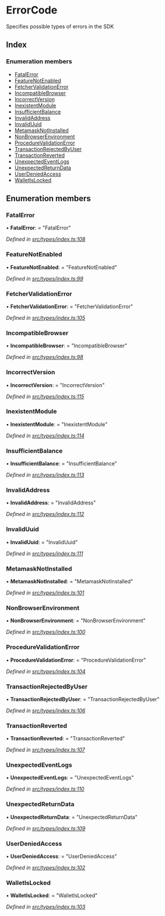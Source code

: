 # ErrorCode

Specifies possible types of errors in the SDK

## Index

### Enumeration members

* [FatalError]()
* [FeatureNotEnabled]()
* [FetcherValidationError]()
* [IncompatibleBrowser]()
* [IncorrectVersion]()
* [InexistentModule]()
* [InsufficientBalance]()
* [InvalidAddress]()
* [InvalidUuid]()
* [MetamaskNotInstalled]()
* [NonBrowserEnvironment]()
* [ProcedureValidationError]()
* [TransactionRejectedByUser]()
* [TransactionReverted]()
* [UnexpectedEventLogs]()
* [UnexpectedReturnData]()
* [UserDeniedAccess]()
* [WalletIsLocked]()

## Enumeration members

### FatalError

• **FatalError**: = "FatalError"

_Defined in_ [_src/types/index.ts:108_](https://github.com/PolymathNetwork/polymath-sdk/blob/550676f/src/types/index.ts#L108)

### FeatureNotEnabled

• **FeatureNotEnabled**: = "FeatureNotEnabled"

_Defined in_ [_src/types/index.ts:99_](https://github.com/PolymathNetwork/polymath-sdk/blob/550676f/src/types/index.ts#L99)

### FetcherValidationError

• **FetcherValidationError**: = "FetcherValidationError"

_Defined in_ [_src/types/index.ts:105_](https://github.com/PolymathNetwork/polymath-sdk/blob/550676f/src/types/index.ts#L105)

### IncompatibleBrowser

• **IncompatibleBrowser**: = "IncompatibleBrowser"

_Defined in_ [_src/types/index.ts:98_](https://github.com/PolymathNetwork/polymath-sdk/blob/550676f/src/types/index.ts#L98)

### IncorrectVersion

• **IncorrectVersion**: = "IncorrectVersion"

_Defined in_ [_src/types/index.ts:115_](https://github.com/PolymathNetwork/polymath-sdk/blob/550676f/src/types/index.ts#L115)

### InexistentModule

• **InexistentModule**: = "InexistentModule"

_Defined in_ [_src/types/index.ts:114_](https://github.com/PolymathNetwork/polymath-sdk/blob/550676f/src/types/index.ts#L114)

### InsufficientBalance

• **InsufficientBalance**: = "InsufficientBalance"

_Defined in_ [_src/types/index.ts:113_](https://github.com/PolymathNetwork/polymath-sdk/blob/550676f/src/types/index.ts#L113)

### InvalidAddress

• **InvalidAddress**: = "InvalidAddress"

_Defined in_ [_src/types/index.ts:112_](https://github.com/PolymathNetwork/polymath-sdk/blob/550676f/src/types/index.ts#L112)

### InvalidUuid

• **InvalidUuid**: = "InvalidUuid"

_Defined in_ [_src/types/index.ts:111_](https://github.com/PolymathNetwork/polymath-sdk/blob/550676f/src/types/index.ts#L111)

### MetamaskNotInstalled

• **MetamaskNotInstalled**: = "MetamaskNotInstalled"

_Defined in_ [_src/types/index.ts:101_](https://github.com/PolymathNetwork/polymath-sdk/blob/550676f/src/types/index.ts#L101)

### NonBrowserEnvironment

• **NonBrowserEnvironment**: = "NonBrowserEnvironment"

_Defined in_ [_src/types/index.ts:100_](https://github.com/PolymathNetwork/polymath-sdk/blob/550676f/src/types/index.ts#L100)

### ProcedureValidationError

• **ProcedureValidationError**: = "ProcedureValidationError"

_Defined in_ [_src/types/index.ts:104_](https://github.com/PolymathNetwork/polymath-sdk/blob/550676f/src/types/index.ts#L104)

### TransactionRejectedByUser

• **TransactionRejectedByUser**: = "TransactionRejectedByUser"

_Defined in_ [_src/types/index.ts:106_](https://github.com/PolymathNetwork/polymath-sdk/blob/550676f/src/types/index.ts#L106)

### TransactionReverted

• **TransactionReverted**: = "TransactionReverted"

_Defined in_ [_src/types/index.ts:107_](https://github.com/PolymathNetwork/polymath-sdk/blob/550676f/src/types/index.ts#L107)

### UnexpectedEventLogs

• **UnexpectedEventLogs**: = "UnexpectedEventLogs"

_Defined in_ [_src/types/index.ts:110_](https://github.com/PolymathNetwork/polymath-sdk/blob/550676f/src/types/index.ts#L110)

### UnexpectedReturnData

• **UnexpectedReturnData**: = "UnexpectedReturnData"

_Defined in_ [_src/types/index.ts:109_](https://github.com/PolymathNetwork/polymath-sdk/blob/550676f/src/types/index.ts#L109)

### UserDeniedAccess

• **UserDeniedAccess**: = "UserDeniedAccess"

_Defined in_ [_src/types/index.ts:102_](https://github.com/PolymathNetwork/polymath-sdk/blob/550676f/src/types/index.ts#L102)

### WalletIsLocked

• **WalletIsLocked**: = "WalletIsLocked"

_Defined in_ [_src/types/index.ts:103_](https://github.com/PolymathNetwork/polymath-sdk/blob/550676f/src/types/index.ts#L103)

